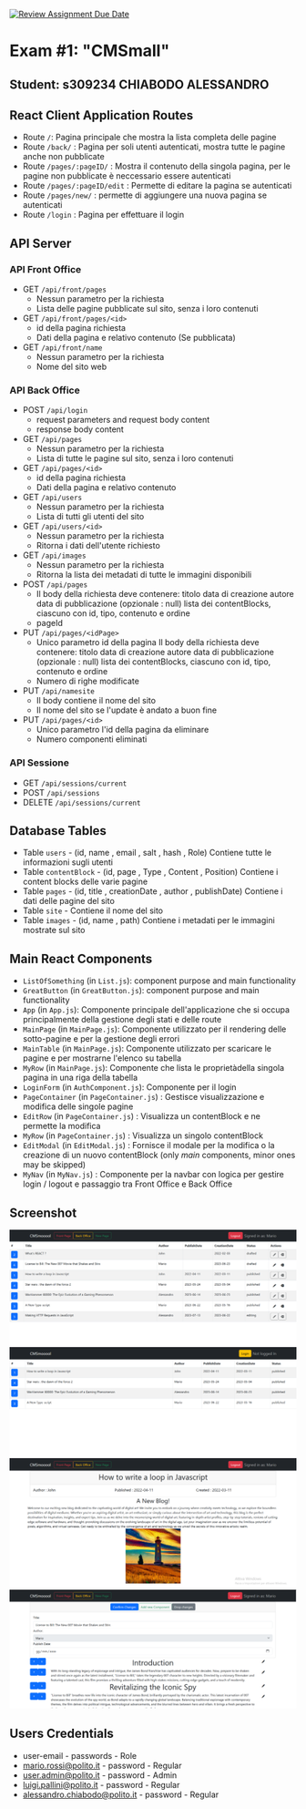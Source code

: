 [![Review Assignment Due Date](https://classroom.github.com/assets/deadline-readme-button-24ddc0f5d75046c5622901739e7c5dd533143b0c8e959d652212380cedb1ea36.svg)](https://classroom.github.com/a/suhcjUE-)
# Exam #1: "CMSmall"
## Student: s309234 CHIABODO ALESSANDRO 

## React Client Application Routes

- Route `/`: Pagina principale che mostra la lista completa delle pagine
- Route `/back/` : Pagina per soli utenti autenticati, mostra tutte le pagine anche non pubblicate
- Route `/pages/:pageID/` : Mostra il contenuto della singola pagina, per le pagine non pubblicate è neccessario essere autenticati
- Route `/pages/:pageID/edit` : Permette di editare la pagina se autenticati
- Route `/pages/new/` : permette di aggiungere una nuova pagina se autenticati
- Route `/login` : Pagina per effettuare il login

## API Server
### API Front Office
- GET `/api/front/pages`
  - Nessun parametro per la richiesta
  - Lista delle pagine pubblicate sul sito, senza i loro contenuti
- GET `/api/front/pages/<id>`
  - id della pagina richiesta
  - Dati della pagina e relativo contenuto (Se pubblicata)
- GET `/api/front/name`
  - Nessun parametro per la richiesta
  - Nome del sito web
### API Back Office
- POST `/api/login`
  - request parameters and request body content
  - response body content
- GET `/api/pages`
  - Nessun parametro per la richiesta
  - Lista di tutte le pagine sul sito, senza i loro contenuti
- GET `/api/pages/<id>`
  - id della pagina richiesta
  - Dati della pagina e relativo contenuto
- GET `/api/users`
  - Nessun parametro per la richiesta
  - Lista di tutti gli utenti del sito
- GET `/api/users/<id>`
  - Nessun parametro per la richiesta
  - Ritorna i dati dell'utente richiesto
- GET `/api/images`
  - Nessun parametro per la richiesta
  - Ritorna la lista dei metadati di tutte le immagini disponibili
- POST `/api/pages`
  - Il body della richiesta deve contenere:
    titolo
    data di creazione
    autore
    data di pubblicazione (opzionale : null)
    lista dei contentBlocks, ciascuno con id, tipo, contenuto e ordine
  - pageId
- PUT `/api/pages/<idPage>`
  - Unico parametro id della pagina
    Il body della richiesta deve contenere:
    titolo
    data di creazione
    autore
    data di pubblicazione (opzionale : null)
    lista dei contentBlocks, ciascuno con id, tipo, contenuto e ordine
  - Numero di righe modificate
- PUT `/api/namesite`
  - Il body contiene il nome del sito
  - Il nome del sito se l'update è andato a buon fine
- PUT `/api/pages/<id>`
  - Unico parametro l'id della pagina da eliminare
  - Numero componenti eliminati
### API Sessione
- GET `/api/sessions/current`
- POST `/api/sessions`
- DELETE `/api/sessions/current`

## Database Tables

- Table `users` - (id, name , email , salt , hash , Role)
        Contiene tutte le informazioni sugli utenti
- Table `contentBlock` - (id, page , Type , Content , Position)
        Contiene i content blocks delle varie pagine
- Table `pages` - (id, title , creationDate , author , publishDate)
        Contiene i dati delle pagine del sito
- Table `site` - Contiene il nome del sito
- Table `images` - (id, name , path)
        Contiene i metadati per le immagini mostrate sul sito

## Main React Components

- `ListOfSomething` (in `List.js`): component purpose and main functionality
- `GreatButton` (in `GreatButton.js`): component purpose and main functionality
- `App` (in `App.js`): Componente principale dell'applicazione che si occupa principalmente della gestione degli stati e delle route
- `MainPage` (in `MainPage.js`): Componente utilizzato per il rendering delle sotto-pagine e per la gestione degli errori
- `MainTable` (in `MainPage.js`): Componente utilizzato per scaricare le pagine e per mostrarne l'elenco su tabella 
- `MyRow` (in `MainPage.js`): Componente che lista le proprietàdella singola pagina in una riga della tabella
- `LoginForm` (in `AuthComponent.js`): Componente per il login
- `PageContainer` (in `PageContainer.js`) : Gestisce visualizzazione e modifica delle singole pagine
- `EditRow` (in `PageContainer.js`) : Visualizza un contentBlock e ne permette la modifica
- `MyRow` (in `PageContainer.js`) : Visualizza un singolo contentBlock
- `EditModal` (in `EditModal.js`) : Fornisce il modale per la modifica o la creazione di un nuovo contentBlock
(only _main_ components, minor ones may be skipped)
- `MyNav` (in `MyNav.js`) : Componente per la navbar con logica per gestire login / logout e passaggio tra Front Office e Back Office
## Screenshot

![Screenshot](./img/backOffice.png)
![Screenshot](./img/frontOffice.png)
![Screenshot](./img/page.png)
![Screenshot](./img/pageEdit.png)

## Users Credentials

- user-email                    - passwords - Role
- mario.rossi@polito.it         - password  - Regular
- user.admin@polito.it          - password  - Admin
- luigi.pallini@polito.it       - password  - Regular
- alessandro.chiabodo@polito.it - password  - Regular

